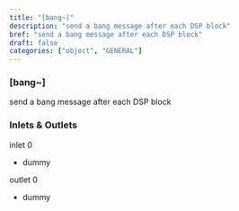 ```yaml
---
title: "[bang~]"
description: "send a bang message after each DSP block"
bref: "send a bang message after each DSP block"
draft: false
categories: ["object", "GENERAL"]
---
```


### [bang~]

send a bang message after each DSP block

### Inlets & Outlets

inlet 0

 - dummy

outlet 0

 - dummy
 
